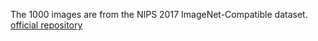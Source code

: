 The 1000 images are from the NIPS 2017 ImageNet-Compatible dataset. 
[official repository](https://github.com/cleverhans-lab/cleverhans/tree/master/cleverhans_v3.1.0/examples/nips17_adversarial_competition/dataset)
